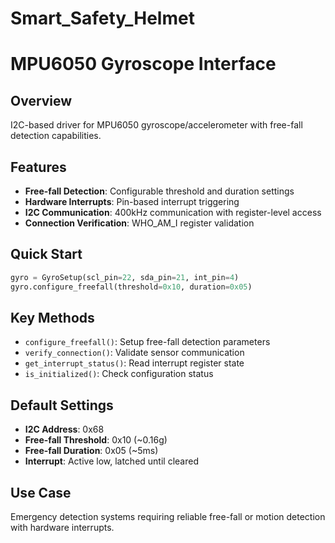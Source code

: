 # Smart_Safety_Helmet

# MPU6050 Gyroscope Interface

## Overview
I2C-based driver for MPU6050 gyroscope/accelerometer with free-fall detection capabilities.

## Features
- **Free-fall Detection**: Configurable threshold and duration settings
- **Hardware Interrupts**: Pin-based interrupt triggering
- **I2C Communication**: 400kHz communication with register-level access
- **Connection Verification**: WHO_AM_I register validation

## Quick Start
```python
gyro = GyroSetup(scl_pin=22, sda_pin=21, int_pin=4)
gyro.configure_freefall(threshold=0x10, duration=0x05)
```

## Key Methods
- `configure_freefall()`: Setup free-fall detection parameters
- `verify_connection()`: Validate sensor communication
- `get_interrupt_status()`: Read interrupt register state
- `is_initialized()`: Check configuration status

## Default Settings
- **I2C Address**: 0x68
- **Free-fall Threshold**: 0x10 (~0.16g)
- **Free-fall Duration**: 0x05 (~5ms)
- **Interrupt**: Active low, latched until cleared

## Use Case
Emergency detection systems requiring reliable free-fall or motion detection with hardware interrupts.
